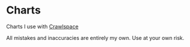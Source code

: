 # Charts

Charts I use with [Crawlspace](https://crawlspacenh.com)

All mistakes and inaccuracies are entirely my own. Use at your own risk.

